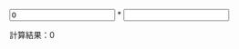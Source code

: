 <form method="get" action="output.html" oninput="result.value = Math.log(S/K); * Number(K.value);">

<p><input type="number" name="S" value="0"> * <input type="number" name="K"</p>

<p>計算結果：<output name="result">0</output></p>

</form>
 

